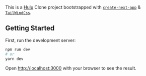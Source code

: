 This is a [Hulu](https://hulu.com/) Clone project bootstrapped with [`create-next-app`](https://github.com/vercel/next.js/tree/canary/packages/create-next-app) & [`TailWindCss`](https://tailwindcss.com/).

## Getting Started

First, run the development server:

```bash
npm run dev
# or
yarn dev
```

Open [http://localhost:3000](http://localhost:3000) with your browser to see the result.

